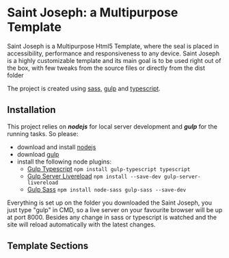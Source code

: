 # Saint Joseph: a Multipurpose Template

Saint Joseph is a Multipurpose Html5 Template, where the seal is placed in accessibility, performance and responsiveness to any device. Saint Joseph is a highly customizable template and its main goal is to be used right out of the box, with few tweaks from the source files or directly from the dist folder

The project is created using [sass](https://sass-lang.com/), [gulp](https://gulpjs.com/) and [typescript](https://www.typescriptlang.org/).

## Installation

This project relies on ***nodejs*** for local server development and ***gulp*** for the running tasks. 
So please:
* download and install [nodejs](https://nodejs.org/) 
* download [gulp](https://gulpjs.com/)
* install the following node plugins:
    * [Gulp Typescript](https://www.npmjs.com/package/gulp-typescript) `npm install gulp-typescript typescript`
    * [Gulp Server Livereload](https://www.npmjs.com/package/gulp-server-livereload) `npm install --save-dev gulp-server-livereload`
    * [Gulp Sass](https://www.npmjs.com/package/gulp-sass) `npm install node-sass gulp-sass --save-dev`

Everything is set up on the folder you downloaded the Saint Joseph, you just type "gulp" in CMD, so a live server on your favourite browser will be up at port 8000. Besides any change in sass or typescript is watched and the site will reload automatically with the latest changes.

## Template Sections



